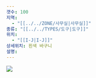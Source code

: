 ```yaml
---
갯수: 100
지역:
  - "[[../../ZONE/사무실|사무실]]"
종류: "[[../../TYPES/도구|도구]]"
위치:
  - "[[I-J|I-J]]"
상세위치: 흰색 바구니
설명:
---
```

![](http://192.168.50.22/devices/240608_IMG_0237.jpg)